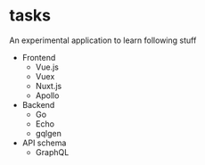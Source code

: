 # tasks
An experimental application to learn following stuff

* Frontend
  * Vue.js
  * Vuex
  * Nuxt.js
  * Apollo
* Backend
  * Go
  * Echo
  * gqlgen
* API schema
  * GraphQL
